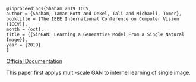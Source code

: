 ```
@inproceedings{Shaham_2019_ICCV,
author = {Shaham, Tamar Rott and Dekel, Tali and Michaeli, Tomer},
booktitle = {The IEEE International Conference on Computer Vision (ICCV)},
month = {oct},
title = {{SinGAN: Learning a Generative Model From a Single Natural Image}},
year = {2019}
}
```
[Official Documentation](http://webee.technion.ac.il/people/tomermic/SinGAN/SinGAN.htm)

This paper first applys multi-scale GAN to internel learning of single image.